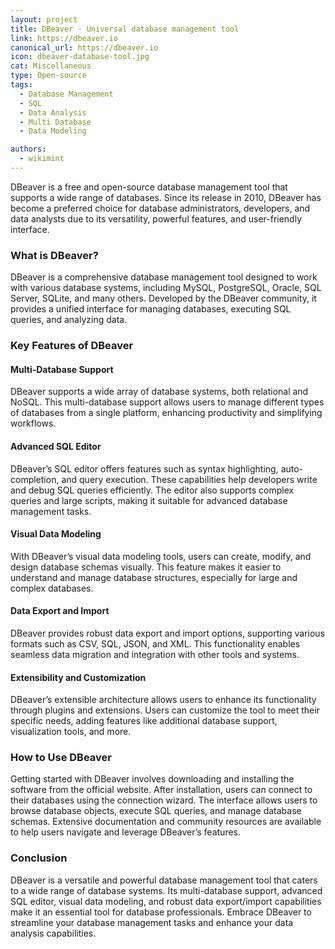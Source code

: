 ```yaml
---
layout: project
title: DBeaver - Universal database management tool
link: https://dbeaver.io
canonical_url: https://dbeaver.io
icon: dbeaver-database-tool.jpg
cat: Miscellaneous
type: Open-source
tags: 
  - Database Management
  - SQL
  - Data Analysis
  - Multi Database
  - Data Modeling

authors:
  - wikimint
---
```


DBeaver is a free and open-source database management tool that supports a wide range of databases. Since its release in 2010, DBeaver has become a preferred choice for database administrators, developers, and data analysts due to its versatility, powerful features, and user-friendly interface.

### What is DBeaver?

DBeaver is a comprehensive database management tool designed to work with various database systems, including MySQL, PostgreSQL, Oracle, SQL Server, SQLite, and many others. Developed by the DBeaver community, it provides a unified interface for managing databases, executing SQL queries, and analyzing data.

### Key Features of DBeaver

#### Multi-Database Support

DBeaver supports a wide array of database systems, both relational and NoSQL. This multi-database support allows users to manage different types of databases from a single platform, enhancing productivity and simplifying workflows.

#### Advanced SQL Editor

DBeaver’s SQL editor offers features such as syntax highlighting, auto-completion, and query execution. These capabilities help developers write and debug SQL queries efficiently. The editor also supports complex queries and large scripts, making it suitable for advanced database management tasks.

#### Visual Data Modeling

With DBeaver’s visual data modeling tools, users can create, modify, and design database schemas visually. This feature makes it easier to understand and manage database structures, especially for large and complex databases.

#### Data Export and Import

DBeaver provides robust data export and import options, supporting various formats such as CSV, SQL, JSON, and XML. This functionality enables seamless data migration and integration with other tools and systems.

#### Extensibility and Customization

DBeaver’s extensible architecture allows users to enhance its functionality through plugins and extensions. Users can customize the tool to meet their specific needs, adding features like additional database support, visualization tools, and more.

### How to Use DBeaver

Getting started with DBeaver involves downloading and installing the software from the official website. After installation, users can connect to their databases using the connection wizard. The interface allows users to browse database objects, execute SQL queries, and manage database schemas. Extensive documentation and community resources are available to help users navigate and leverage DBeaver’s features.

### Conclusion

DBeaver is a versatile and powerful database management tool that caters to a wide range of database systems. Its multi-database support, advanced SQL editor, visual data modeling, and robust data export/import capabilities make it an essential tool for database professionals. Embrace DBeaver to streamline your database management tasks and enhance your data analysis capabilities.
